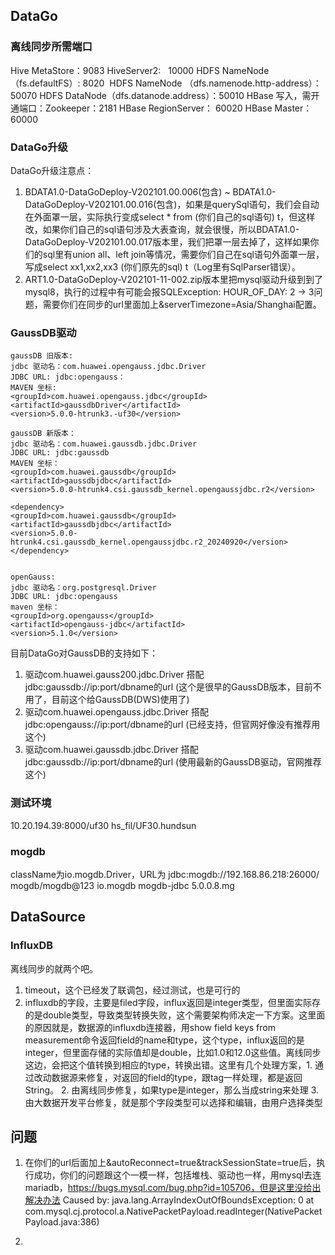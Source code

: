 ## DataGo
### 离线同步所需端口

Hive MetaStore：9083
HiveServer2:   10000
HDFS NameNode （fs.defaultFS）: 8020 
HDFS NameNode （dfs.namenode.http-address）： 50070
HDFS DataNode（dfs.datanode.address）：50010
HBase 写入，需开通端口：Zookeeper：2181
HBase RegionServer： 60020
HBase Master： 60000

### DataGo升级

DataGo升级注意点：
1. BDATA1.0-DataGoDeploy-V202101.00.006(包含) ~ BDATA1.0-DataGoDeploy-V202101.00.016(包含)，如果是querySql语句，我们会自动在外面罩一层，实际执行变成select * from (你们自己的sql语句) t，但这样改，如果你们自己的sql语句涉及大表查询，就会很慢，所以BDATA1.0-DataGoDeploy-V202101.00.017版本里，我们把罩一层去掉了，这样如果你们的sql里有union all、left join等情况，需要你们自己在sql语句外面罩一层，写成select xx1,xx2,xx3 (你们原先的sql) t（Log里有SqlParser错误）。
2. ART1.0-DataGoDeploy-V202101-11-002.zip版本里把mysql驱动升级到到了mysql8，执行的过程中有可能会报SQLException: HOUR_OF_DAY: 2 -> 3问题，需要你们在同步的url里面加上&serverTimezone=Asia/Shanghai配置。

### GaussDB驱动
```
gaussDB 旧版本:
jdbc 驱动名：com.huawei.opengauss.jdbc.Driver
JDBC URL: jdbc:opengauss：
MAVEN 坐标:
<groupId>com.huawei.opengauss.jdbc</groupId>
<artifactId>gaussdbDriver</artifactId>
<version>5.0.0-htrunk3.-uf30</version>
  
gaussDB 新版本：
jdbc 驱动名：com.huawei.gaussdb.jdbc.Driver
JDBC URL: jdbc:gaussdb
MAVEN 坐标：
<groupId>com.huawei.gaussdb</groupId>
<artifactId>gaussdbjdbc</artifactId>
<version>5.0.0-htrunk4.csi.gaussdb_kernel.opengaussjdbc.r2</version>

<dependency>  
<groupId>com.huawei.gaussdb</groupId>  
<artifactId>gaussdbjdbc</artifactId>  
<version>5.0.0-htrunk4.csi.gaussdb_kernel.opengaussjdbc.r2_20240920</version>  
</dependency>


openGauss:
jdbc 驱动名：org.postgresql.Driver
JDBC URL: jdbc:opengauss
maven 坐标：
<groupId>org.opengauss</groupId>
<artifactId>opengauss-jdbc</artifactId>
<version>5.1.0</version>
```

目前DataGo对GaussDB的支持如下：
1. 驱动com.huawei.gauss200.jdbc.Driver 搭配 jdbc:gaussdb://ip:port/dbname的url (这个是很早的GaussDB版本，目前不用了，目前这个给GaussDB(DWS)使用了)
2. 驱动com.huawei.opengauss.jdbc.Driver 搭配 jdbc:opengauss://ip:port/dbname的url (已经支持，但官网好像没有推荐用这个)
3. 驱动com.huawei.gaussdb.jdbc.Driver 搭配 jdbc:gaussdb://ip:port/dbname的url (使用最新的GaussDB驱动，官网推荐这个)

### 测试环境
10.20.194.39:8000/uf30
hs_fil/UF30.hundsun


### mogdb
className为io.mogdb.Driver，URL为 jdbc:mogdb://192.168.86.218:26000/
mogdb/mogdb@123
<dependency>
    <groupId>io.mogdb</groupId>
    <artifactId>mogdb-jdbc</artifactId>
    <version>5.0.0.8.mg</version>
</dependency>

## DataSource

### InfluxDB
离线同步的就两个吧。
1. timeout，这个已经发了联调包，经过测试，也是可行的 
2. influxdb的字段，主要是filed字段，influx返回是integer类型，但里面实际存的是double类型，导致类型转换失败，这个需要架构师决定一下方案。这里面的原因就是，数据源的influxdb连接器，用show field keys from measurement命令返回field的name和type，这个type，influx返回的是integer，但里面存储的实际值却是double，比如1.0和12.0这些值。离线同步这边，会把这个值转换到相应的type，转换出错。这里有几个处理方案，1. 通过改动数据源来修复，对返回的field的type，跟tag一样处理，都是返回String。 2. 由离线同步修复，如果type是integer，那么当成string来处理 3. 由大数据开发平台修复，就是那个字段类型可以选择和编辑，由用户选择类型

## 问题
1. 在你们的url后面加上&autoReconnect=true&trackSessionState=true后，执行成功，你们的问题跟这个一模一样，包括堆栈、驱动也一样，用mysql去连mariadb，https://bugs.mysql.com/bug.php?id=105706，但是这里没给出解决办法
Caused by: java.lang.ArrayIndexOutOfBoundsException: 0
at com.mysql.cj.protocol.a.NativePacketPayload.readInteger(NativePacketPayload.java:386)

2. 